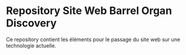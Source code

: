 # Repository Site Web Barrel Organ Discovery



Ce repository contient les éléments pour le passage du site web sur une technologie actuelle.

